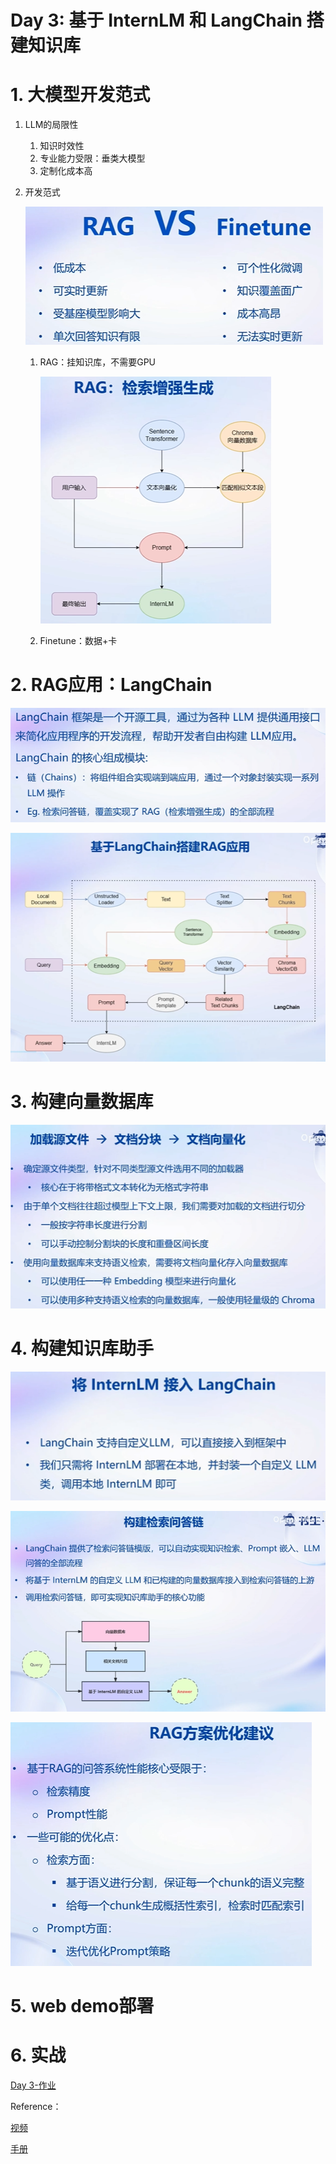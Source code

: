 # Day 3: 基于 InternLM 和 LangChain 搭建知识库

# 1. 大模型开发范式

1. LLM的局限性
    1. 知识时效性
    2. 专业能力受限：垂类大模型
    3. 定制化成本高
2. 开发范式
    
    ![Untitled](figs/d3/Untitled.png)
    
    1. RAG：挂知识库，不需要GPU
        
        ![Untitled](figs/d3/Untitled%201.png)
        
    2. Finetune：数据+卡

# 2. RAG应用：LangChain

![Untitled](figs/d3/Untitled%202.png)

![Untitled](figs/d3/Untitled%203.png)

# 3. 构建向量数据库

![Untitled](figs/d3/Untitled%204.png)

# 4. 构建知识库助手

![Untitled](figs/d3/Untitled%205.png)

![Untitled](figs/d3/Untitled%206.png)

![Untitled](figs/d3/Untitled%207.png)

# 5. web demo部署

# 6. 实战

[Day 3-作业](https://www.notion.so/Day-3-df6716d43f954176b65f41316e06da7b?pvs=21)

Reference：

[视频](https://www.bilibili.com/video/BV1sT4y1p71V/)

[手册](https://github.com/InternLM/tutorial/blob/main/langchain/readme.md)